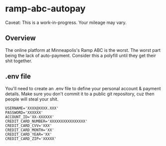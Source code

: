 # ramp-abc-autopay

Caveat: This is a work-in-progress.  Your mileage may vary.

## Overview
The online platform at Minneapolis's Ramp ABC is the worst.  The worst part being the lack of auto-payment. Consider this a polyfill until they get their shit together.

## .env file
You'll need to create an .env file to define your personal account & payment details.  Make sure you don't commit it to a public git repository, cuz then people will steal your shit.

```
USERNAME='XXXX@XXXX.XXX'
PASSWORD='XXXXXX'
ACCOUNT_ID='XX-XXXXXX'
CREDIT_CARD_NUMBER='XXXXXXXXXXXXXXXX'
CREDIT_CARD_CVV='XXX'
CREDIT_CARD_MONTH='XX'
CREDIT_CARD_YEAR='XX'
CREDIT_CARD_ZIP='XXXXX'
```
